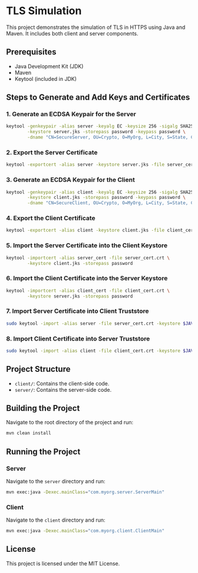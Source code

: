 # TLS Simulation

This project demonstrates the simulation of TLS in HTTPS using Java and Maven. It includes both client and server components.

## Prerequisites

- Java Development Kit (JDK)
- Maven
- Keytool (included in JDK)

## Steps to Generate and Add Keys and Certificates

### 1. Generate an ECDSA Keypair for the Server

```sh
keytool -genkeypair -alias server -keyalg EC -keysize 256 -sigalg SHA256withECDSA \
        -keystore server.jks -storepass password -keypass password \
        -dname "CN=SecureServer, OU=Crypto, O=MyOrg, L=City, S=State, C=IN"
```

### 2. Export the Server Certificate

```sh
keytool -exportcert -alias server -keystore server.jks -file server_cert.crt -storepass password
```

### 3. Generate an ECDSA Keypair for the Client

```sh
keytool -genkeypair -alias client -keyalg EC -keysize 256 -sigalg SHA256withECDSA \
        -keystore client.jks -storepass password -keypass password \
        -dname "CN=SecureClient, OU=Crypto, O=MyOrg, L=City, S=State, C=IN"
```

### 4. Export the Client Certificate

```sh
keytool -exportcert -alias client -keystore client.jks -file client_cert.crt -storepass password
```

### 5. Import the Server Certificate into the Client Keystore

```sh
keytool -importcert -alias server_cert -file server_cert.crt \
        -keystore client.jks -storepass password
```

### 6. Import the Client Certificate into the Server Keystore

```sh
keytool -importcert -alias client_cert -file client_cert.crt \
        -keystore server.jks -storepass password
```

### 7. Import Server Certificate into Client Truststore

```sh
sudo keytool -import -alias server -file server_cert.crt -keystore $JAVA_HOME/lib/security/cacerts -storepass password
```

### 8. Import Client Certificate into Server Truststore

```sh
sudo keytool -import -alias client -file client_cert.crt -keystore $JAVA_HOME/lib/security/cacerts -storepass password
```

## Project Structure

- `client/`: Contains the client-side code.
- `server/`: Contains the server-side code.

## Building the Project

Navigate to the root directory of the project and run:

```sh
mvn clean install
```

## Running the Project

### Server

Navigate to the `server` directory and run:

```sh
mvn exec:java -Dexec.mainClass="com.myorg.server.ServerMain"
```

### Client

Navigate to the `client` directory and run:

```sh
mvn exec:java -Dexec.mainClass="com.myorg.client.ClientMain"
```

## License

This project is licensed under the MIT License.